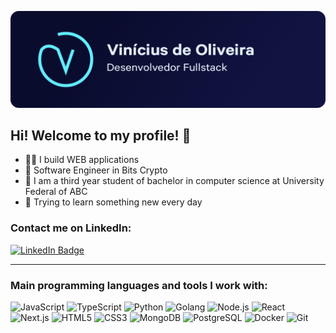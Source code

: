 <p align="center">
  <img src="./.github/card.png"/>
</p>

## Hi! Welcome to my profile! 👋

- 👨‍💻 I build WEB applications
- 🚀 Software Engineer in Bits Crypto
- 📖 I am a third year student of bachelor in computer science at University Federal of ABC
- 🌱 Trying to learn something new every day

### Contact me on LinkedIn:

<a href="https://www.linkedin.com/in/oviniciusoliveira/">
  <img src="https://img.shields.io/badge/-@oviniciusoliveira-0077B5?style=flat-square&amp;labelColor=0077B5&amp;logo=LinkedIn&amp;link=https://www.linkedin.com/in/oviniciusoliveira/" alt="LinkedIn Badge">
</a>

---

### Main programming languages and tools I work with:

<p>
  <img alt="JavaScript" src="https://img.shields.io/badge/-JavaScript-F7DF1E?style=flat-square&logo=javascript&logoColor=black" />
  <img alt="TypeScript" src="https://img.shields.io/badge/-TypeScript-3178C6?style=flat-square&logo=typescript&logoColor=white" />
  <img alt="Python" src="https://img.shields.io/badge/-Python-3776AB?style=flat-square&logo=Python&logoColor=white" />
  <img alt="Golang" src="https://img.shields.io/badge/-Golang-00ADD8?style=flat-square&logo=Go&logoColor=white" />
  <img alt="Node.js" src="https://img.shields.io/badge/-Node.js-339933?style=flat-square&logo=node.js&logoColor=white" />
  <img alt="React" src="https://img.shields.io/badge/-React-61DAFB?style=flat-square&logo=react&logoColor=black" />
  <img alt="Next.js" src="https://img.shields.io/badge/-Next.js-000000?style=flat-square&logo=Next.js&logoColor=white" />
  <img alt="HTML5" src="https://img.shields.io/badge/-HTML5-E34F26?style=flat-square&logo=html5&logoColor=white" />
  <img alt="CSS3" src="https://img.shields.io/badge/-CSS3-1572B6?style=flat-square&logo=css3&logoColor=white" />
  <img alt="MongoDB" src="https://img.shields.io/badge/-MongoDB-47A248?style=flat-square&logo=mongodb&logoColor=white" />
  <img alt="PostgreSQL" src="https://img.shields.io/badge/-PostgreSQL-336791?style=flat-square&logo=postgresql&logoColor=white" />
  <img alt="Docker" src="https://img.shields.io/badge/-Docker-2496ED?style=flat-square&logo=docker&logoColor=white" />
  <img alt="Git" src="https://img.shields.io/badge/-Git-F05032?style=flat-square&logo=git&logoColor=white" />
</p>
